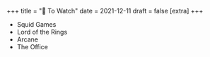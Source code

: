 +++
title = "👀 To Watch"
date = 2021-12-11
draft = false
[extra]
+++

- Squid Games
- Lord of the Rings
- Arcane
- The Office
